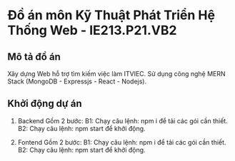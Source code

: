 
# Đồ án môn Kỹ Thuật Phát Triển Hệ Thống Web - IE213.P21.VB2

## Mô tả đồ án

Xây dựng Web hỗ trợ tìm kiếm việc làm ITVIEC.
Sử dụng công nghệ MERN Stack (MongoDB - Expressjs - React - Nodejs).

## Khởi động dự án
1. Backend
    Gồm 2 bước: 
        B1: Chạy câu lệnh: npm i để tải các gói cần thiết.
        B2: Chạy câu lệnh: npm start để khởi động.

2. Fontend
    Gồm 2 bước: 
        B1: Chạy câu lệnh: npm i để tải các gói cần thiết.
        B2: Chạy câu lệnh: npm start để khởi động.
